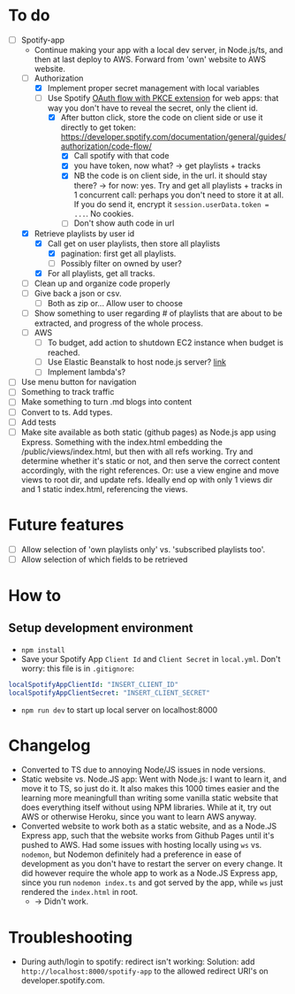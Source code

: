 # To do
- [ ] Spotify-app
    - Continue making your app with a local dev server, in Node.js/ts, and then at last deploy to AWS. Forward from 'own' website to AWS website.
    - [ ] Authorization
      - [X] Implement proper secret management with local variables
      - [ ] Use Spotify [OAuth flow with PKCE extension](https://developer.spotify.com/documentation/general/guides/authorization/code-flow/) for web apps: that way you don't have to reveal the secret, only the client id. 
        - [x] After button click, store the code on client side or use it directly to get token: https://developer.spotify.com/documentation/general/guides/authorization/code-flow/
          - [x] Call spotify with that code
          - [x] you have token, now what? -> get playlists + tracks
          - [x] NB the code is on client side, in the url. it should stay there? -> for now: yes. Try and get all playlists + tracks in 1 concurrent call: perhaps you don't need to store it at all. If you do send it, encrypt it `session.userData.token = ...`. No cookies.
          - [ ] Don't show auth code in url
    - [x] Retrieve playlists by user id
      - [x] Call get on user playlists, then store all playlists
        - [x] pagination: first get all playlists. 
        - [ ] Possibly filter on owned by user? 
      - [x] For all playlists, get all tracks.
    - [ ] Clean up and organize code properly
    - [ ] Give back a json or csv. 
      - [ ] Both as zip or... Allow user to choose
    - [ ] Show something to user regarding # of playlists that are about to be extracted, and progress of the whole process. 
    - [ ] AWS
        - [ ] To budget, add action to shutdown EC2 instance when budget is reached.
        - [ ] Use Elastic Beanstalk to host node.js server? [link](https://docs.aws.amazon.com/elasticbeanstalk/latest/dg/create_deploy_nodejs_express.html)
        - [ ] Implement lambda's?
- [ ] Use menu button for navigation
- [ ] Something to track traffic
- [ ] Make something to turn .md blogs into content
- [ ] Convert to ts. Add types.
- [ ] Add tests
- [ ] Make site available as both static (github pages) as Node.js app using Express. Something with the index.html embedding the /public/views/index.html, but then with all refs working. Try and determine whether it's static or not, and then serve the correct content accordingly, with the right references. Or: use a view engine and move views to root dir, and update refs. Ideally end op with only 1 views dir and 1 static index.html, referencing the views.

# Future features
- [ ] Allow selection of 'own playlists only' vs. 'subscribed playlists too'. 
- [ ] Allow selection of which fields to be retrieved

# How to

## Setup development environment
- `npm install`
- Save your Spotify App `Client Id` and `Client Secret` in `local.yml`. Don't worry: this file is in `.gitignore`:
```yml
localSpotifyAppClientId: "INSERT_CLIENT_ID"
localSpotifyAppClientSecret: "INSERT_CLIENT_SECRET"
```
- `npm run dev` to start up local server on localhost:8000

# Changelog
- Converted to TS due to annoying Node/JS issues in node versions.
- Static website vs. Node.JS app: Went with Node.js: I want to learn it, and move it to TS, so just do it. It also makes this 1000 times easier and the learning more meaningfull than writing some vanilla static website that does everything itself without using NPM libraries. While at it, try out AWS or otherwise Heroku, since  you want to learn AWS anyway.
- Converted website to work both as a static website, and as a Node.JS Express app, such that the website works from Github Pages until it's pushed to AWS. Had some issues with hosting locally using `ws` vs. `nodemon`, but Nodemon definitely had a preference in ease of development as you don't have to restart the server on every change. It did however require the whole app to work as a Node.JS Express app, since you run `nodemon index.ts` and got served by the app, while `ws` just rendered the `index.html` in root.
  - -> Didn't work.

# Troubleshooting
- During auth/login to spotify: redirect isn't working: Solution: add `http://localhost:8000/spotify-app` to the allowed redirect URI's on developer.spotify.com.